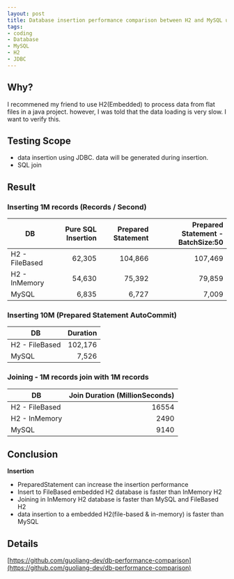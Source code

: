 ```yaml
---
layout: post 
title: Database insertion performance comparison between H2 and MySQL using JDBC 
tags:
- coding
- Database
- MySQL
- H2
- JDBC
---
```



## Why?
I recommened my friend to use H2(Embedded) to process data from flat files in a java project. however, I was told that the data loading is very slow. 
I want to verify this. 

## Testing Scope
 - data insertion using JDBC. data will be generated during insertion. 
 - SQL join

## Result
### Inserting 1M records (Records / Second)
|DB|Pure SQL Insertion|Prepared Statement|Prepared Statement - BatchSize:50|
|----| ----:|-----:|----:|
|H2 - FileBased|62,305|104,866|107,469|
|H2 - InMemory|54,630|75,392|79,859|
|MySQL|6,835|6,727|7,009|


### Inserting 10M (Prepared Statement AutoCommit)

|DB|Duration|
|----|----:|
|H2 - FileBased|102,176|
|MySQL|7,526|


### Joining - 1M records join with 1M records

|DB|Join Duration (MillionSeconds)|
|---|----:|
|H2 - FileBased|16554|
|H2 - InMemory|2490|
|MySQL|9140|


## Conclusion
**Insertion**
 - PreparedStatement can increase the insertion performance
 - Insert to FileBased embedded H2 database is faster than InMemory H2
 - Joining in InMemory H2 database is faster than MySQL and FileBased H2
 - data insertion to a embedded H2(file-based & in-memory) is faster than MySQL

## Details
[https://github.com/guoliang-dev/db-performance-comparison](https://github.com/guoliang-dev/db-performance-comparison)
